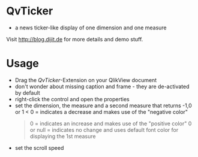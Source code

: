 QvTicker
========

- a news ticker-like display of one dimension and one measure


Visit http://blog.dijit.de‎ for more details and demo stuff.

Usage
=====

- Drag the *QvTicker*-Extension on your QlikView document
- don't wonder about missing caption and frame - they are de-activated by default
- right-click the control and open the properties
- set the dimension, the measure and a second measure that returns -1,0 or 1 
   < 0 = indicates a decrease and makes use of the "negative color"
   > 0 = indicates an increase and makes use of the "positive color"
   0 or null = indicates no change and uses default font color for displaying the 1st measure
- set the scroll speed


 
